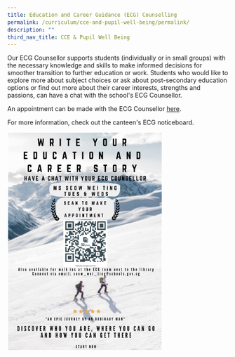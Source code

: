 ```yaml
---
title: Education and Career Guidance (ECG) Counselling
permalink: /curriculum/cce-and-pupil-well-being/permalink/
description: ""
third_nav_title: CCE & Pupil Well Being
---
```

Our ECG Counsellor supports students (individually or in small groups) with the necessary knowledge and skills to make informed decisions for smoother transition to further education or work. Students who would like to explore more about subject choices or ask about post-secondary education options or find out more about their career interests, strengths and passions, can have a chat with the school's ECG Counsellor.

An appointment can be made with the ECG Counsellor [here](https://go.gov.sg/ecgcamkss).

For more information, check out the canteen's ECG noticeboard.

<img src="/images/ecgc_publicity%20poster.png" style="width:70%;">